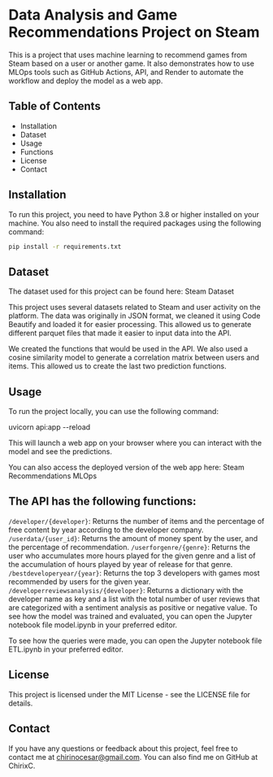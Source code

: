 # Data Analysis and Game Recommendations Project on Steam

This is a project that uses machine learning to recommend games from Steam based on a user or another game. It also demonstrates how to use MLOps tools such as GitHub Actions, API, and Render to automate the workflow and deploy the model as a web app.

## Table of Contents
- Installation
- Dataset
- Usage
- Functions
- License
- Contact

## Installation

To run this project, you need to have Python 3.8 or higher installed on your machine. You also need to install the required packages using the following command:

```bash
pip install -r requirements.txt
```

## Dataset
The dataset used for this project can be found here: Steam Dataset

This project uses several datasets related to Steam and user activity on the platform. The data was originally in JSON format, we cleaned it using Code Beautify and loaded it for easier processing. This allowed us to generate different parquet files that made it easier to input data into the API.

We created the functions that would be used in the API. We also used a cosine similarity model to generate a correlation matrix between users and items. This allowed us to create the last two prediction functions.

## Usage
To run the project locally, you can use the following command:

uvicorn api:app --reload

This will launch a web app on your browser where you can interact with the model and see the predictions.

You can also access the deployed version of the web app here: Steam Recommendations MLOps

## The API has the following functions:

`/developer/{developer}`: Returns the number of items and the percentage of free content by year according to the developer company.
`/userdata/{user_id}`: Returns the amount of money spent by the user, and the percentage of recommendation.
`/userforgenre/{genre}`: Returns the user who accumulates more hours played for the given genre and a list of the accumulation of hours played by year of release for that genre.
`/bestdeveloperyear/{year}`: Returns the top 3 developers with games most recommended by users for the given year.
`/developerreviewsanalysis/{developer}`: Returns a dictionary with the developer name as key and a list with the total number of user reviews that are categorized with a sentiment analysis as positive or negative value.
To see how the model was trained and evaluated, you can open the Jupyter notebook file model.ipynb in your preferred editor.

To see how the queries were made, you can open the Jupyter notebook file ETL.ipynb in your preferred editor.

## License
This project is licensed under the MIT License - see the LICENSE file for details.

## Contact
If you have any questions or feedback about this project, feel free to contact me at chirinocesar@gmail.com. You can also find me on GitHub at ChirixC.